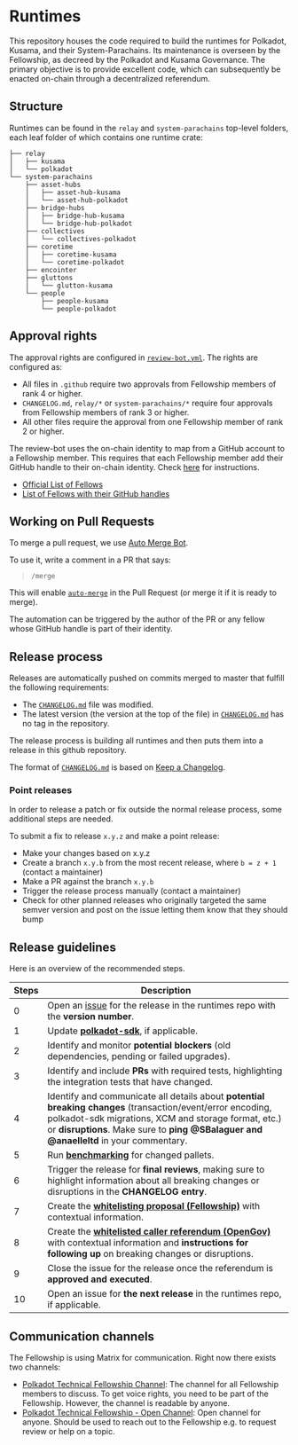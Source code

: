 # Runtimes

This repository houses the code required to build the runtimes for Polkadot, Kusama, and their System-Parachains. Its maintenance is overseen by the Fellowship, as decreed by the Polkadot and Kusama Governance. The primary objective is to provide excellent code, which can subsequently be enacted on-chain through a decentralized referendum.

## Structure

Runtimes can be found in the `relay` and `system-parachains` top-level folders, each leaf folder of which contains one runtime crate:

<!-- Run "tree -I 'target' -d -L 3" and then delete some folders from Polkadot and Kusama. -->

```pre
├── relay
│   ├── kusama
│   └── polkadot
└── system-parachains
    ├── asset-hubs
    │   ├── asset-hub-kusama
    │   └── asset-hub-polkadot
    ├── bridge-hubs
    │   ├── bridge-hub-kusama
    │   └── bridge-hub-polkadot
    ├── collectives
    │   └── collectives-polkadot
    ├── coretime
    │   ├── coretime-kusama
    │   └── coretime-polkadot
    ├── encointer
    ├── gluttons
    │   └── glutton-kusama
    └── people
        ├── people-kusama
        └── people-polkadot
```

## Approval rights

The approval rights are configured in [`review-bot.yml`](.github/review-bot.yml). The rights are configured as:

- All files in `.github` require two approvals from Fellowship members of rank 4 or higher.
- `CHANGELOG.md`, `relay/*` or `system-parachains/*` require four approvals from Fellowship members of rank 3 or higher.
- All other files require the approval from one Fellowship member of rank 2 or higher.

The review-bot uses the on-chain identity to map from a GitHub account to a Fellowship member. This requires that each Fellowship member add their GitHub handle to their on-chain identity. Check [here](docs/on-chain-identity.md) for instructions.

- [Official List of Fellows](https://polkadot-fellows.github.io/dashboard/#/members)
- [List of Fellows with their GitHub handles](https://fellowship.tasty.limo/)

## Working on Pull Requests

To merge a pull request, we use [Auto Merge Bot](https://github.com/paritytech/auto-merge-bot).

To use it, write a comment in a PR that says:

> `/merge`

This will enable [`auto-merge`](https://docs.github.com/en/pull-requests/collaborating-with-pull-requests/incorporating-changes-from-a-pull-request/automatically-merging-a-pull-request) in the Pull Request (or merge it if it is ready to merge).

The automation can be triggered by the author of the PR or any fellow whose GitHub handle is part of their identity.

## Release process

Releases are automatically pushed on commits merged to master that fulfill the following requirements:

- The [`CHANGELOG.md`](CHANGELOG.md) file was modified.
- The latest version (the version at the top of the file) in [`CHANGELOG.md`](CHANGELOG.md) has no tag in the repository.

The release process is building all runtimes and then puts them into a release in this github repository.

The format of [`CHANGELOG.md`](CHANGELOG.md) is based on [Keep a Changelog](https://keepachangelog.com/en/1.0.0/).

### Point releases

In order to release a patch or fix outside the normal release process, some additional steps are needed.

To submit a fix to release `x.y.z` and make a point release:

- Make your changes based on x.y.z
- Create a branch `x.y.b` from the most recent release, where `b = z + 1` (contact a maintainer)
- Make a PR against the branch `x.y.b`
- Trigger the release process manually (contact a maintainer)
- Check for other planned releases who originally targeted the same semver version and post on the issue letting them know that they should bump

## Release guidelines

Here is an overview of the recommended steps.

|Steps |Description |
|------|------------|
|0 |Open an [issue](https://github.com/polkadot-fellows/runtimes/issues) for the release in the runtimes repo with the **version number**. |
|1 |Update **[polkadot-sdk](https://github.com/paritytech/polkadot-sdk?tab=readme-ov-file#-releases)**, if applicable. |
|2 |Identify and monitor **potential blockers** (old dependencies, pending or failed upgrades). |
|3 |Identify and include **PRs** with required tests, highlighting the integration tests that have changed. |
|4 |Identify and communicate all details about **potential breaking changes** (transaction/event/error encoding, polkadot-sdk migrations, XCM and storage format, etc.) or **disruptions**. Make sure to **ping @SBalaguer and @anaelleltd** in your commentary. |
|5 |Run **[benchmarking](https://github.com/polkadot-fellows/runtimes/blob/main/docs/weight-generation.md)** for changed pallets. |
|6 |Trigger the release for **final reviews**, making sure to highlight information about all breaking changes or disruptions in the **CHANGELOG entry**. |
|7 |Create the **[whitelisting proposal (Fellowship)](https://github.com/joepetrowski/opengov-cli)** with contextual information.|
|8 |Create the **[whitelisted caller referendum (OpenGov)](https://github.com/joepetrowski/opengov-cli)** with contextual information and **instructions for following up** on breaking changes or disruptions. |
|9 |Close the issue for the release once the referendum is **approved and executed**. |
|10 |Open an issue for **the next release** in the runtimes repo, if applicable.|


## Communication channels

The Fellowship is using Matrix for communication. Right now there exists two channels:

- [Polkadot Technical Fellowship Channel](https://matrix.to/#/#fellowship-members:parity.io): The channel for all Fellowship members to discuss. To get voice rights, you need to be part of the Fellowship. However, the channel is readable by anyone.
- [Polkadot Technical Fellowship - Open Channel](https://matrix.to/#/#fellowship-open-channel:parity.io): Open channel for anyone. Should be used to reach out to the Fellowship e.g. to request review or help on a topic.
